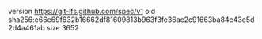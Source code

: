 version https://git-lfs.github.com/spec/v1
oid sha256:e66e69f632b16662df81609813b963f3fe36ac2c91663ba84c43e5d2d4a461ab
size 3652
